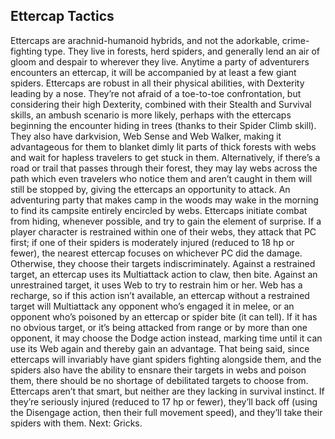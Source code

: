 ## Ettercap Tactics

Ettercaps are arachnid-humanoid hybrids, and not the adorkable, crime-fighting type. They live in forests, herd spiders, and generally lend an air of gloom and despair to wherever they live. Anytime a party of adventurers encounters an ettercap, it will be accompanied by at least a few giant spiders.
Ettercaps are robust in all their physical abilities, with Dexterity leading by a nose. They’re not afraid of a toe-to-toe confrontation, but considering their high Dexterity, combined with their Stealth and Survival skills, an ambush scenario is more likely, perhaps with the ettercaps beginning the encounter hiding in trees (thanks to their Spider Climb skill). They also have darkvision, Web Sense and Web Walker, making it advantageous for them to blanket dimly lit parts of thick forests with webs and wait for hapless travelers to get stuck in them. Alternatively, if there’s a road or trail that passes through their forest, they may lay webs across the path which even travelers who notice them and aren’t caught in them will still be stopped by, giving the ettercaps an opportunity to attack. An adventuring party that makes camp in the woods may wake in the morning to find its campsite entirely encircled by webs.
Ettercaps initiate combat from hiding, whenever possible, and try to gain the element of surprise. If a player character is restrained within one of their webs, they attack that PC first; if one of their spiders is moderately injured (reduced to 18 hp or fewer), the nearest ettercap focuses on whichever PC did the damage. Otherwise, they choose their targets indiscriminately.
Against a restrained target, an ettercap uses its Multiattack action to claw, then bite. Against an unrestrained target, it uses Web to try to restrain him or her. Web has a recharge, so if this action isn’t available, an ettercap without a restrained target will Multiattack any opponent who’s engaged it in melee, or an opponent who’s poisoned by an ettercap or spider bite (it can tell). If it has no obvious target, or it’s being attacked from range or by more than one opponent, it may choose the Dodge action instead, marking time until it can use its Web again and thereby gain an advantage. That being said, since ettercaps will invariably have giant spiders fighting alongside them, and the spiders also have the ability to ensnare their targets in webs and poison them, there should be no shortage of debilitated targets to choose from.
Ettercaps aren’t that smart, but neither are they lacking in survival instinct. If they’re seriously injured (reduced to 17 hp or fewer), they’ll back off (using the Disengage action, then their full movement speed), and they’ll take their spiders with them.
Next: Gricks.
